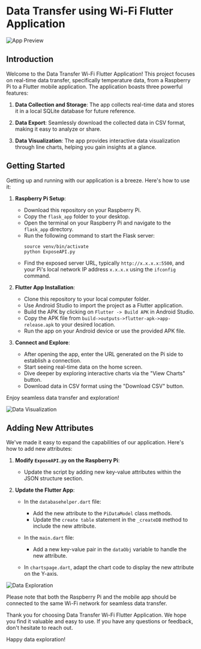 # Data Transfer using Wi-Fi Flutter Application

![App Preview](app_preview.png)

## Introduction

Welcome to the Data Transfer Wi-Fi Flutter Application! This project focuses on real-time data transfer, specifically temperature data, from a Raspberry Pi to a Flutter mobile application. The application boasts three powerful features:

1. **Data Collection and Storage**: The app collects real-time data and stores it in a local SQLite database for future reference.

2. **Data Export**: Seamlessly download the collected data in CSV format, making it easy to analyze or share.

3. **Data Visualization**: The app provides interactive data visualization through line charts, helping you gain insights at a glance.

## Getting Started

Getting up and running with our application is a breeze. Here's how to use it:

1. **Raspberry Pi Setup**:
   - Download this repository on your Raspberry Pi.
   - Copy the `flask_app` folder to your desktop.
   - Open the terminal on your Raspberry Pi and navigate to the `flask_app` directory.
   - Run the following command to start the Flask server:
     ```
     source venv/bin/activate
     python ExposeAPI.py
     ```
   - Find the exposed server URL, typically `http://x.x.x.x:5500`, and your Pi's local network IP address `x.x.x.x` using the `ifconfig` command.

2. **Flutter App Installation**:
   - Clone this repository to your local computer folder.
   - Use Android Studio to import the project as a Flutter application.
   - Build the APK by clicking on `Flutter -> Build APK` in Android Studio.
   - Copy the APK file from `build->outputs->flutter-apk->app-release.apk` to your desired location.
   - Run the app on your Android device or use the provided APK file.
   
3. **Connect and Explore**:
   - After opening the app, enter the URL generated on the Pi side to establish a connection.
   - Start seeing real-time data on the home screen.
   - Dive deeper by exploring interactive charts via the "View Charts" button.
   - Download data in CSV format using the "Download CSV" button.

Enjoy seamless data transfer and exploration!

![Data Visualization](chart_preview.png)

## Adding New Attributes

We've made it easy to expand the capabilities of our application. Here's how to add new attributes:

1. **Modify `ExposeAPI.py` on the Raspberry Pi**:
   - Update the script by adding new key-value attributes within the JSON structure section.

2. **Update the Flutter App**:
   - In the `databasehelper.dart` file:
     - Add the new attribute to the `PiDataModel` class methods.
     - Update the `create table` statement in the `_createDB` method to include the new attribute.

   - In the `main.dart` file:
     - Add a new key-value pair in the `dataObj` variable to handle the new attribute.

   - In `chartspage.dart`, adapt the chart code to display the new attribute on the Y-axis.

![Data Exploration](data_explore.png)

Please note that both the Raspberry Pi and the mobile app should be connected to the same Wi-Fi network for seamless data transfer.

Thank you for choosing  Data Transfer Wi-Fi Flutter Application. We hope you find it valuable and easy to use. If you have any questions or feedback, don't hesitate to reach out.

Happy data exploration!
